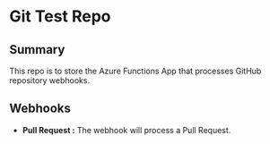 # Git Test Repo

## Summary

This repo is to store the Azure Functions App that processes GitHub repository webhooks.

## Webhooks

- **Pull Request :** The webhook will process a Pull Request.
